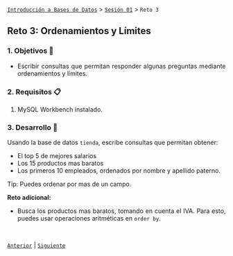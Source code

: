 [`Introducción a Bases de Datos`](../../README.md) > [`Sesión 01`](../Readme.md) > `Reto 3`
	
## Reto 3: Ordenamientos y Límites

<div style="text-align: justify;">

### 1. Objetivos :dart:

- Escribir consultas que permitan responder algunas preguntas mediante ordenamientos y límites.

### 2. Requisitos :clipboard:

1. MySQL Workbench instalado.

### 3. Desarrollo :rocket:

Usando la base de datos `tienda`, escribe consultas que permitan obtener:

* El top 5 de mejores salarios
* Los 15 productos mas baratos
* Los primeros 10 empleados, ordenados por nombre y apellido paterno.

Tip: Puedes ordenar por mas de un campo.

**Reto adicional:**

* Busca los productos mas baratos, tomando en cuenta el IVA. Para esto, puedes usar operaciones aritméticas en `order by`.
	

<br/>

[`Anterior`](../Ejemplo-04/Readme.md) | [`Siguiente`](../Readme.md)

</div>
